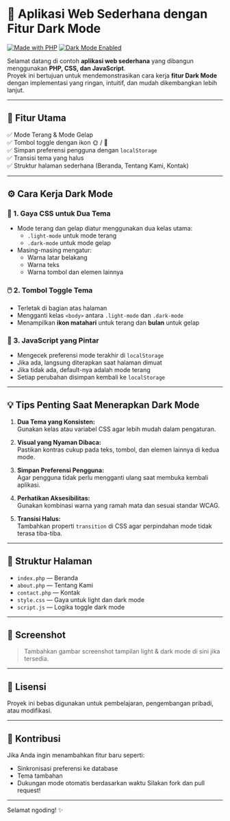 # 🌙 Aplikasi Web Sederhana dengan Fitur Dark Mode

[![Made with PHP](https://img.shields.io/badge/Made%20with-PHP-blue?style=flat-square&logo=php)](https://www.php.net/)
[![Dark Mode Enabled](https://img.shields.io/badge/Dark%20Mode-Enabled-black?style=flat-square&logo=javascript)](https://developer.mozilla.org/en-US/docs/Web/JavaScript)

Selamat datang di contoh **aplikasi web sederhana** yang dibangun menggunakan **PHP, CSS, dan JavaScript**.  
Proyek ini bertujuan untuk mendemonstrasikan cara kerja **fitur Dark Mode** dengan implementasi yang ringan, intuitif, dan mudah dikembangkan lebih lanjut.

---

## 🧩 Fitur Utama

✅ Mode Terang & Mode Gelap  
✅ Tombol toggle dengan ikon 🌞 / 🌙  
✅ Simpan preferensi pengguna dengan `localStorage`  
✅ Transisi tema yang halus  
✅ Struktur halaman sederhana (Beranda, Tentang Kami, Kontak)

---

## ⚙️ Cara Kerja Dark Mode

### 🎨 1. **Gaya CSS untuk Dua Tema**
- Mode terang dan gelap diatur menggunakan dua kelas utama:
  - `.light-mode` untuk mode terang
  - `.dark-mode` untuk mode gelap  
- Masing-masing mengatur:
  - Warna latar belakang
  - Warna teks
  - Warna tombol dan elemen lainnya

### 🖱️ 2. **Tombol Toggle Tema**
- Terletak di bagian atas halaman
- Mengganti kelas `<body>` antara `.light-mode` dan `.dark-mode`
- Menampilkan **ikon matahari** untuk terang dan **bulan** untuk gelap

### 🧠 3. **JavaScript yang Pintar**
- Mengecek preferensi mode terakhir di `localStorage`
- Jika ada, langsung diterapkan saat halaman dimuat
- Jika tidak ada, default-nya adalah mode terang
- Setiap perubahan disimpan kembali ke `localStorage`

---

## 💡 Tips Penting Saat Menerapkan Dark Mode

1. **Dua Tema yang Konsisten:**  
   Gunakan kelas atau variabel CSS agar lebih mudah dalam pengaturan.

2. **Visual yang Nyaman Dibaca:**  
   Pastikan kontras cukup pada teks, tombol, dan elemen lainnya di kedua mode.

3. **Simpan Preferensi Pengguna:**  
   Agar pengguna tidak perlu mengganti ulang saat membuka kembali aplikasi.

4. **Perhatikan Aksesibilitas:**  
   Gunakan kombinasi warna yang ramah mata dan sesuai standar WCAG.

5. **Transisi Halus:**  
   Tambahkan properti `transition` di CSS agar perpindahan mode tidak terasa tiba-tiba.

---

## 📂 Struktur Halaman

- `index.php` — Beranda  
- `about.php` — Tentang Kami  
- `contact.php` — Kontak  
- `style.css` — Gaya untuk light dan dark mode  
- `script.js` — Logika toggle dark mode  

---

## 📸 Screenshot

> Tambahkan gambar screenshot tampilan light & dark mode di sini jika tersedia.

---

## 📌 Lisensi

Proyek ini bebas digunakan untuk pembelajaran, pengembangan pribadi, atau modifikasi.

---

## 🙌 Kontribusi

Jika Anda ingin menambahkan fitur baru seperti:
- Sinkronisasi preferensi ke database
- Tema tambahan
- Dukungan mode otomatis berdasarkan waktu
Silakan fork dan pull request!

---

Selamat ngoding! ✨  
